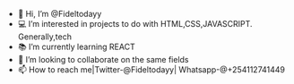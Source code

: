 - 👋 Hi, I’m @Fideltodayy
- 💻 I’m interested in projects to do with HTML,CSS,JAVASCRIPT. Generally,tech
- 📚 I’m currently learning REACT
- 👀 I’m looking to collaborate on the same fields
- 📫 How to reach me|Twitter-@Fideltodayy| Whatsapp-@+254112741449

<!---
Fideltodayy/Fideltodayy is a ✨ special ✨ repository because its `README.md` (this file) appears on your GitHub profile.
You can click the Preview link to take a look at your changes.
--->

